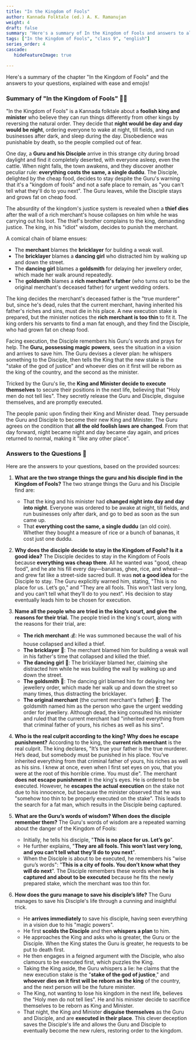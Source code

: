 ```yaml
---
title: "In the Kingdom of Fools"
author: Kannada Folktale (ed.) A. K. Ramanujan
weight: 4
draft: false
summary: "Here's a summary of In the Kingdom of Fools and answers to all the questions, presented for ease of understanding with emojis!  ..."
tags: ["In the Kingdom of Fools", "class 9", "english"]
series_order: 4
cascade:
   hideFeatureImage: true

---
```


Here's a summary of the chapter "In the Kingdom of Fools" and the answers to your questions, explained with ease and emojis!

### Summary of "In the Kingdom of Fools" 👑🤪

"In the Kingdom of Fools" is a Kannada folktale about a **foolish king and minister** who believe they can run things differently from other kings by reversing the natural order. They decide that **night would be day and day would be night**, ordering everyone to wake at night, till fields, and run businesses after dark, and sleep during the day. Disobedience was punishable by death, so the people complied out of fear.

One day, a **Guru and his Disciple** arrive in this strange city during broad daylight and find it completely deserted, with everyone asleep, even the cattle. When night falls, the town awakens, and they discover another peculiar rule: **everything costs the same, a single duddu**. The Disciple, delighted by the cheap food, decides to stay despite the Guru's warning that it's a "kingdom of fools" and not a safe place to remain, as "you can't tell what they'll do to you next". The Guru leaves, while the Disciple stays and grows fat on cheap food.

The absurdity of the kingdom's justice system is revealed when a **thief dies** after the wall of a rich merchant's house collapses on him while he was carrying out his loot. The thief's brother complains to the king, demanding justice. The king, in his "idiot" wisdom, decides to punish the merchant.

A comical chain of blame ensues:
*   The **merchant** blames the **bricklayer** for building a weak wall.
*   The **bricklayer** blames a **dancing girl** who distracted him by walking up and down the street.
*   The **dancing girl** blames a **goldsmith** for delaying her jewellery order, which made her walk around repeatedly.
*   The **goldsmith** blames a **rich merchant's father** (who turns out to be the original merchant's deceased father) for urgent wedding orders.

The king decides the merchant's deceased father is the "true murderer" but, since he's dead, rules that the current merchant, having inherited his father's riches and sins, must die in his place. A new execution stake is prepared, but the minister notices the **rich merchant is too thin** to fit it. The king orders his servants to find a man fat enough, and they find the Disciple, who had grown fat on cheap food.

Facing execution, the Disciple remembers his Guru's words and prays for help. The **Guru, possessing magic powers**, sees the situation in a vision and arrives to save him. The Guru devises a clever plan: he whispers something to the Disciple, then tells the King that the new stake is the "stake of the god of justice" and whoever dies on it first will be reborn as the king of the country, and the second as the minister.

Tricked by the Guru's lie, the **King and Minister decide to execute themselves** to secure their positions in the next life, believing that "Holy men do not tell lies". They secretly release the Guru and Disciple, disguise themselves, and are promptly executed.

The people panic upon finding their King and Minister dead. They persuade the Guru and Disciple to become their new King and Minister. The Guru agrees on the condition that **all the old foolish laws are changed**. From that day forward, night became night and day became day again, and prices returned to normal, making it "like any other place".

### Answers to the Questions 🤔

Here are the answers to your questions, based on the provided sources:

1.  **What are the two strange things the guru and his disciple find in the Kingdom of Fools?**
    The two strange things the Guru and his Disciple find are:
    *   That the king and his minister had **changed night into day and day into night**. Everyone was ordered to be awake at night, till fields, and run businesses only after dark, and go to bed as soon as the sun came up.
    *   That **everything cost the same, a single duddu** (an old coin). Whether they bought a measure of rice or a bunch of bananas, it cost just one duddu.

2.  **Why does the disciple decide to stay in the Kingdom of Fools? Is it a good idea?**
    The Disciple decides to stay in the Kingdom of Fools because **everything was cheap there**. All he wanted was "good, cheap food", and he ate his fill every day—bananas, ghee, rice, and wheat—and grew fat like a street-side sacred bull.
    It was **not a good idea** for the Disciple to stay. The Guru explicitly warned him, stating, "This is no place for us. Let’s go," and "They are all fools. This won’t last very long, and you can’t tell what they’ll do to you next". His decision to stay eventually leads him to be chosen for execution.

3.  **Name all the people who are tried in the king’s court, and give the reasons for their trial.**
    The people tried in the king's court, along with the reasons for their trial, are:
    *   **The rich merchant** 💰: He was summoned because the wall of his house collapsed and killed a thief.
    *   **The bricklayer** 🧱: The merchant blamed him for building a weak wall in his father's time that collapsed and killed the thief.
    *   **The dancing girl** 💃: The bricklayer blamed her, claiming she distracted him while he was building the wall by walking up and down the street.
    *   **The goldsmith** 💍: The dancing girl blamed him for delaying her jewellery order, which made her walk up and down the street so many times, thus distracting the bricklayer.
    *   **The original merchant** (the current merchant's father) 👴: The goldsmith named him as the person who gave the urgent wedding order for jewellery. Although dead, the king consulted his minister and ruled that the current merchant had "inherited everything from that criminal father of yours, his riches as well as his sins".

4.  **Who is the real culprit according to the king? Why does he escape punishment?**
    According to the king, the **current rich merchant** is the real culprit. The king declares, "It’s true your father is the true murderer. He’s dead, but somebody must be punished in his place. You’ve inherited everything from that criminal father of yours, his riches as well as his sins. I knew at once, even when I first set eyes on you, that you were at the root of this horrible crime. You must die".
    The merchant **does not escape punishment** in the king's eyes. He is ordered to be executed. However, he **escapes the actual execution** on the stake not due to his innocence, but because the minister observed that he was "somehow too thin to be properly executed on the stake". This leads to the search for a fat man, which results in the Disciple being captured.

5.  **What are the Guru’s words of wisdom? When does the disciple remember them?**
    The Guru's words of wisdom are a repeated warning about the danger of the Kingdom of Fools:
    *   Initially, he tells his disciple, "**This is no place for us. Let’s go**".
    *   He further explains, "**They are all fools. This won’t last very long, and you can’t tell what they’ll do to you next**".
    *   When the Disciple is about to be executed, he remembers his "wise guru’s words": "**This is a city of fools. You don’t know what they will do next**".
    The Disciple remembers these words when **he is captured and about to be executed** because he fits the newly prepared stake, which the merchant was too thin for.

6.  **How does the guru manage to save his disciple’s life?**
    The Guru manages to save his Disciple's life through a cunning and insightful trick.
    *   He **arrives immediately** to save his disciple, having seen everything in a vision due to his "magic powers".
    *   He first **scolds the Disciple** and then **whispers a plan** to him.
    *   He approaches the King and asks who is greater, the Guru or the Disciple. When the King states the Guru is greater, he requests to be put to death first.
    *   He then engages in a feigned argument with the Disciple, who also clamours to be executed first, which puzzles the King.
    *   Taking the King aside, the Guru whispers a lie: he claims that the new execution stake is the "**stake of the god of justice**," and **whoever dies on it first will be reborn as the king** of the country, and the next person will be the future minister.
    *   The King, not wanting to lose his kingdom in the next life, believes the "Holy men do not tell lies". He and his minister decide to sacrifice themselves to be reborn as King and Minister.
    *   That night, the King and Minister **disguise themselves** as the Guru and Disciple, and are **executed in their place**. This clever deception saves the Disciple's life and allows the Guru and Disciple to eventually become the new rulers, restoring order to the kingdom.